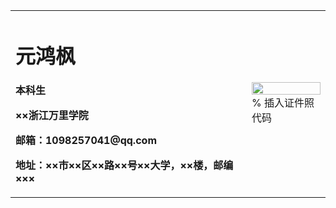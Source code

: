 <table border="0">
  <tr>
    <td width="75%">
      <h1>元鸿枫</h1>
      <p><b>本科生</b></p>
      <p><b>××浙江万里学院</b></p>
      <p><b>邮箱：1098257041@qq.com</b></p>
      <p><b>地址：××市××区××路××号××大学，××楼，邮编×××</b></p>
    </td>
    <td width="25%">
      <img src="/zhengjianzhao.jpg" width="100%">      % 插入证件照代码
    </td>
  </tr>
</table>
